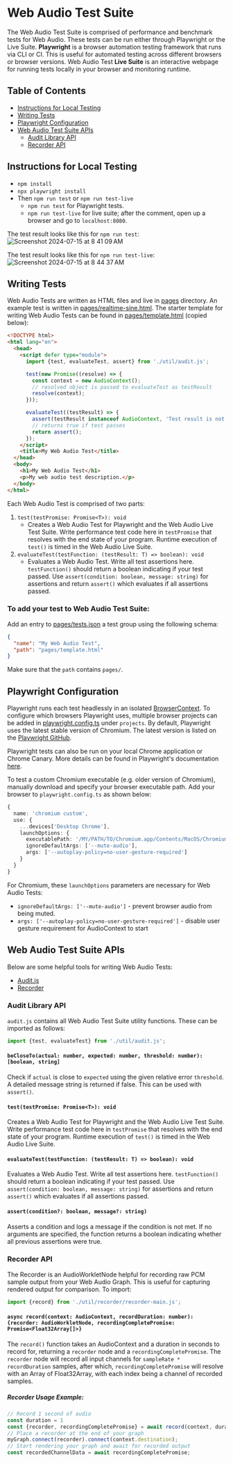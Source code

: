 # Web Audio Test Suite

The Web Audio Test Suite is comprised of performance and benchmark tests for Web
Audio. These tests can be run either through Playwright or the Live Suite.
**Playwright** is a browser automation testing framework that runs via CLI or
CI. This is useful for automated testing across different browsers or browser
versions. Web Audio Test **Live Suite** is an interactive webpage for running 
tests locally in your browser and monitoring runtime.

## Table of Contents

- [Instructions for Local Testing](#instructions-for-local-testing)
- [Writing Tests](#writing-tests)
- [Playwright Configuration](#playwright-configuration)
- [Web Audio Test Suite APIs](#web-audio-test-suite-apis)
  - [Audit Library API](#audit-library-api)
  - [Recorder API](#recorder-api)


## Instructions for Local Testing

- `npm install`
- `npx playwright install`
- Then `npm run test` or `npm run test-live`
  - `npm run test` for Playwright tests.
  - `npm run test-live` for live suite; after the comment, open up a browser and
    go to `localhost:8080`.

The test result looks like this for `npm run test`: 
![Screenshot 2024-07-15 at 8 41 09 AM](https://github.com/user-attachments/assets/5e83cf71-b14b-4761-9e5e-e9eef775c429)

The test result looks like this for `npm run test-live`: 
![Screenshot 2024-07-15 at 8 44 37 AM](https://github.com/user-attachments/assets/aa96989e-733a-48e0-937a-576b2c019523)

## Writing Tests

Web Audio Tests are written as HTML files and live in [pages](./pages) directory. 
An example test is written in [pages/realtime-sine.html](./pages/realtime-sine.html). 
The starter template for writing Web Audio Tests can be found in 
[pages/template.html](./pages/template.html) (copied below):

```html
<!DOCTYPE html>
<html lang="en">
  <head>
    <script defer type="module">
      import {test, evaluateTest, assert} from './util/audit.js';

      test(new Promise((resolve) => {
        const context = new AudioContext();
        // resolved object is passed to evaluateTest as testResult
        resolve(context);
      }));

      evaluateTest((testResult) => {
        assert(testResult instanceof AudioContext, 'Test result is not an instance of AudioContext.');
        // returns true if test passes
        return assert();
      });
    </script>
    <title>My Web Audio Test</title>
  </head>
  <body>
    <h1>My Web Audio Test</h1>
    <p>My web audio test description.</p>
  </body>
</html>
```

Each Web Audio Test is comprised of two parts:
1. `test(testPromise: Promise<T>): void` 
    - Creates a Web Audio Test for Playwright and the Web Audio Live Test Suite.
      Write performance test code here in `testPromise` that resolves with the
      end state of your program. Runtime execution of `test()` is timed in the
      Web Audio Live Suite.
2. `evaluateTest(testFunction: (testResult: T) => boolean): void`
    - Evaluates a Web Audio Test. Write all test assertions here.
      `testFunction()` should return a boolean indicating if your test passed.
      Use `assert(condition: boolean, message: string)` for assertions and
      return `assert()` which evaluates if all assertions passed. 

### To add your test to Web Audio Test Suite:

Add an entry to [pages/tests.json](pages/tests.json) a test group using the
following schema:

```json
{
  "name": "My Web Audio Test",
  "path": "pages/template.html"
}
```

Make sure that the `path` contains `pages/`.

## Playwright Configuration

Playwright runs each test headlessly in an isolated [BrowserContext](https://playwright.dev/docs/api/class-browsercontext).
To configure which browsers Playwright uses, multiple browser projects can be 
added in [playwright.config.ts](../../../playwright.config.ts) under `projects`. 
By default, Playwright uses the latest stable version of Chromium. The latest 
version is listed on the [Playwright GitHub](https://github.com/microsoft/playwright?tab=readme-ov-file#documentation--api-reference).

Playwright tests can also be run on your local Chrome application or 
Chrome Canary. More details can be found in Playwright's documentation 
[here](https://playwright.dev/docs/browsers#run-tests-on-different-browsers).

To test a custom Chromium executable (e.g. older version of Chromium), manually 
download and specify your browser executable path. Add your browser to 
`playwright.config.ts` as shown below:

```ts
{
  name: 'chromium custom',
  use: {
    ...devices['Desktop Chrome'], 
    launchOptions: {
      executablePath: '/MY/PATH/TO/Chromium.app/Contents/MacOS/Chromium',
      ignoreDefaultArgs: ['--mute-audio'],
      args: ['--autoplay-policy=no-user-gesture-required']
    }
  }
}
```

For Chromium, these `launchOptions` parameters are necessary for Web Audio Tests:
- `ignoreDefaultArgs: ['--mute-audio']` - prevent browser audio from being muted. 
- `args: ['--autoplay-policy=no-user-gesture-required']` - disable user gesture requirement for AudioContext to start

## Web Audio Test Suite APIs

Below are some helpful tools for writing Web Audio Tests:

- [Audit.js](#audit-api)
- [Recorder](#recorder) 

### Audit Library API

`audit.js` contains all Web Audio Test Suite utility functions. These can be imported as follows:

```js
import {test, evaluateTest} from './util/audit.js';
```

#### `beCloseTo(actual: number, expected: number, threshold: number): [boolean, string]`

Check if `actual` is close to `expected` using the given relative error
`threshold`. A detailed message string is returned if false. This can be used
with `assert()`.

#### `test(testPromise: Promise<T>): void`

Creates a Web Audio Test for Playwright and the Web Audio Live Test Suite. Write
performance test code here in `testPromise` that resolves with the end state of
your program. Runtime execution of `test()` is timed in the Web Audio Live
Suite.

#### `evaluateTest(testFunction: (testResult: T) => boolean): void`

Evaluates a Web Audio Test. Write all test assertions here. `testFunction()`
should return a boolean indicating if your test passed. Use 
`assert(condition: boolean, message: string)` for assertions and return 
`assert()` which evaluates if all assertions passed. 

#### `assert(condition?: boolean, message?: string)`

Asserts a condition and logs a message if the condition is not met. If no
arguments are specified, the function returns a boolean indicating whether all
previous assertions were true.

### Recorder API

The Recorder is an AudioWorkletNode helpful for recording raw PCM sample output
from your Web Audio Graph. This is useful for capturing rendered output for
comparison. To import:

```js
import {record} from './util/recorder/recorder-main.js';
```

#### `async record(context: AudioContext, recordDuration: number): {recorder: AudioWorkletNode, recordingCompletePromise: Promise<Float32Array[]>}`

The `record()` function takes an AudioContext and a duration in seconds to
record for, returning a `recorder` node and a `recordingCompletePromise`. The
`recorder` node will record all input channels for `sampleRate * recordDuration`
samples, after which, `recordingCompletePromise` will resolve with an Array of
Float32Array, with each index being a channel of recorded samples.

##### Recorder Usage Example:

```js
// Record 1 second of audio
const duration = 1
const {recorder, recordingCompletePromise} = await record(context, duration);
// Place a recorder at the end of your graph
myGraph.connect(recorder).connect(context.destination);
// Start rendering your graph and await for recorded output
const recordedChannelData = await recordingCompletePromise;
```
